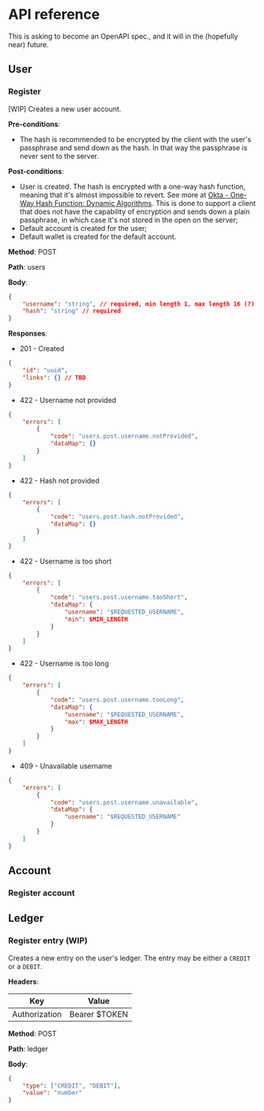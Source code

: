 # API reference

This is asking to become an OpenAPI spec., and it will in the (hopefully near) future.

## User

### Register

[WIP] Creates a new user account. 

**Pre-conditions**:

- The hash is recommended to be encrypted by the client with the user's passphrase and send down as the hash. In that way the passphrase is never sent to the server.

**Post-conditions**:

- User is created. The hash is encrypted with a one-way hash function, meaning that it's almost impossible to revert. See more at [Okta - One-Way Hash Function: Dynamic Algorithms](https://www.okta.com/identity-101/one-way-hash-function-dynamic-algorithms/).
This is done to support a client that does not have the capability of encryption and sends down a plain passphrase, in which case it's not stored in the open on the server;
- Default account is created for the user;
- Default wallet is created for the default account.

**Method**: POST

**Path**: users

**Body**:

```json
{
    "username": "string", // required, min length 1, max length 16 (?)
    "hash": "string" // required
}
```

**Responses**:

- 201 - Created

```json
{
    "id": "uuid",
    "links": {} // TBD
}
```

- 422 - Username not provided

```json
{
    "errors": [
        {
            "code": "users.post.username.notProvided",
            "dataMap": {}
        }
    ]
}
```

- 422 - Hash not provided

```json
{
    "errors": [
        {
            "code": "users.post.hash.notProvided",
            "dataMap": {}
        }
    ]
}
```

- 422 - Username is too short

```json
{
    "errors": [
        {
            "code": "users.post.username.tooShort",
            "dataMap": {
                "username": "$REQUESTED_USERNAME",
                "min": $MIN_LENGTH
            }
        }
    ]
}
```

- 422 - Username is too long

```json
{
    "errors": [
        {
            "code": "users.post.username.tooLong",
            "dataMap": {
                "username": "$REQUESTED_USERNAME",
                "max": $MAX_LENGTH
            }
        }
    ]
}
```

- 409 - Unavailable username

```json
{
    "errors": [
        {
            "code": "users.post.username.unavailable",
            "dataMap": {
                "username": "$REQUESTED_USERNAME"
            }
        }
    ]
}
```

## Account

### Register account

## Ledger

### Register entry (WIP)

Creates a new entry on the user's ledger. The entry may be either a `CREDIT` or a `DEBIT`.

**Headers**:

| Key | Value |
| --- | --- |
| Authorization | Bearer $TOKEN |

**Method**: POST

**Path**: ledger

**Body**:

```json
{
    "type": ["CREDIT", "DEBIT"],
    "value": "number"
}
```
